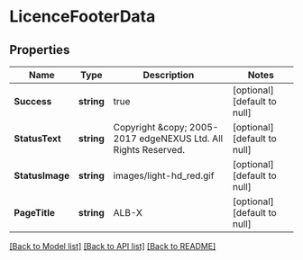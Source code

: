 # LicenceFooterData

## Properties
Name | Type | Description | Notes
------------ | ------------- | ------------- | -------------
**Success** | **string** | true | [optional] [default to null]
**StatusText** | **string** | Copyright &amp;copy; 2005-2017 edgeNEXUS Ltd. All Rights Reserved. | [optional] [default to null]
**StatusImage** | **string** | images/light-hd_red.gif | [optional] [default to null]
**PageTitle** | **string** | ALB-X | [optional] [default to null]

[[Back to Model list]](../README.md#documentation-for-models) [[Back to API list]](../README.md#documentation-for-api-endpoints) [[Back to README]](../README.md)

